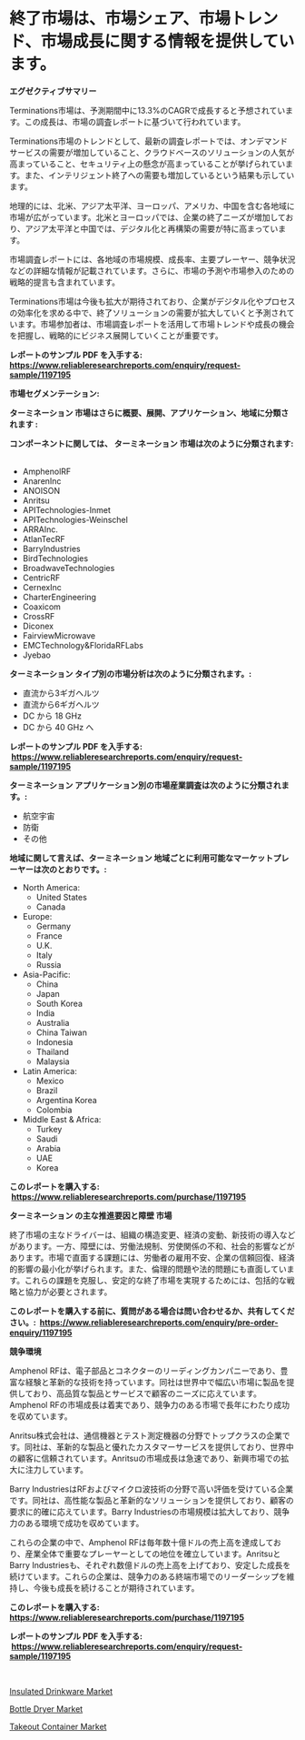 <p><h1>終了市場は、市場シェア、市場トレンド、市場成長に関する情報を提供しています。</h1></p><p><strong>エグゼクティブサマリー</strong></p>
<p><p>Terminations市場は、予測期間中に13.3%のCAGRで成長すると予想されています。この成長は、市場の調査レポートに基づいて行われています。</p><p>Terminations市場のトレンドとして、最新の調査レポートでは、オンデマンドサービスの需要が増加していること、クラウドベースのソリューションの人気が高まっていること、セキュリティ上の懸念が高まっていることが挙げられています。また、インテリジェント終了への需要も増加しているという結果も示しています。</p><p>地理的には、北米、アジア太平洋、ヨーロッパ、アメリカ、中国を含む各地域に市場が広がっています。北米とヨーロッパでは、企業の終了ニーズが増加しており、アジア太平洋と中国では、デジタル化と再構築の需要が特に高まっています。</p><p>市場調査レポートには、各地域の市場規模、成長率、主要プレーヤー、競争状況などの詳細な情報が記載されています。さらに、市場の予測や市場参入のための戦略的提言も含まれています。</p><p>Terminations市場は今後も拡大が期待されており、企業がデジタル化やプロセスの効率化を求める中で、終了ソリューションの需要が拡大していくと予測されています。市場参加者は、市場調査レポートを活用して市場トレンドや成長の機会を把握し、戦略的にビジネス展開していくことが重要です。</p></p>
<p><strong>レポートのサンプル PDF を入手する: <a href="https://www.reliableresearchreports.com/enquiry/request-sample/1197195">https://www.reliableresearchreports.com/enquiry/request-sample/1197195</a></strong></p>
<p><strong>市場セグメンテーション:</strong></p>
<p><strong> ターミネーション 市場はさらに概要、展開、アプリケーション、地域に分類されます :</strong></p>
<p><strong>コンポーネントに関しては、 ターミネーション 市場は次のように分類されます: &nbsp;</strong></p>
<p><ul><li>AmphenolRF</li><li>AnarenInc</li><li>ANOISON</li><li>Anritsu</li><li>APITechnologies-Inmet</li><li>APITechnologies-Weinschel</li><li>ARRAInc.</li><li>AtlanTecRF</li><li>BarryIndustries</li><li>BirdTechnologies</li><li>BroadwaveTechnologies</li><li>CentricRF</li><li>CernexInc</li><li>CharterEngineering</li><li>Coaxicom</li><li>CrossRF</li><li>Diconex</li><li>FairviewMicrowave</li><li>EMCTechnology&FloridaRFLabs</li><li>Jyebao</li></ul></p>
<p><strong> ターミネーション タイプ別の市場分析は次のように分類されます。:</strong></p>
<p><ul><li>直流から3ギガヘルツ</li><li>直流から6ギガヘルツ</li><li>DC から 18 GHz</li><li>DC から 40 GHz へ</li></ul></p>
<p><strong>レポートのサンプル PDF を入手する: &nbsp;<a href="https://www.reliableresearchreports.com/enquiry/request-sample/1197195">https://www.reliableresearchreports.com/enquiry/request-sample/1197195</a></strong></p>
<p><strong> ターミネーション アプリケーション別の市場産業調査は次のように分類されます。:</strong></p>
<p><ul><li>航空宇宙</li><li>防衛</li><li>その他</li></ul></p>
<p><strong>地域に関して言えば、ターミネーション 地域ごとに利用可能なマーケットプレーヤーは次のとおりです。:</strong></p>
<p><ul>
    <li>
        North America:
        <ul>
            <li>United States</li>
            <li>Canada</li>
        </ul>
    </li>
    <li>
        Europe:
        <ul>
            <li>Germany</li>
            <li>France</li>
            <li>U.K.</li>
            <li>Italy</li>
            <li>Russia</li>
        </ul>
    </li>
    <li>
        Asia-Pacific:
        <ul>
            <li>China</li>
            <li>Japan</li>
            <li>South Korea</li>
            <li>India</li>
            <li>Australia</li>
            <li>China Taiwan</li>
            <li>Indonesia</li>
            <li>Thailand</li>
            <li>Malaysia</li>
        </ul>
    </li>
    <li>
        Latin America:
        <ul>
            <li>Mexico</li>
            <li>Brazil</li>
            <li>Argentina Korea</li>
            <li>Colombia</li>
        </ul>
    </li>
    <li>
        Middle East & Africa:
        <ul>
            <li>Turkey</li>
            <li>Saudi</li>
            <li>Arabia</li>
            <li>UAE</li>
            <li>Korea</li>
        </ul>
    </li>
    </ul></p>
<p><strong>このレポートを購入する: &nbsp;<a href="https://www.reliableresearchreports.com/purchase/1197195">https://www.reliableresearchreports.com/purchase/1197195</a></strong></p>
<p><strong>ターミネーション の主な推進要因と障壁 市場</strong></p>
<p><p>終了市場の主なドライバーは、組織の構造変更、経済の変動、新技術の導入などがあります。一方、障壁には、労働法規制、労使関係の不和、社会的影響などがあります。市場で直面する課題には、労働者の雇用不安、企業の信頼回復、経済的影響の最小化が挙げられます。また、倫理的問題や法的問題にも直面しています。これらの課題を克服し、安定的な終了市場を実現するためには、包括的な戦略と協力が必要とされます。</p></p>
<p><strong>このレポートを購入する前に、質問がある場合は問い合わせるか、共有してください。:&nbsp; <a href="https://www.reliableresearchreports.com/enquiry/pre-order-enquiry/1197195">https://www.reliableresearchreports.com/enquiry/pre-order-enquiry/1197195</a></strong></p>
<p><strong>競争環境</strong></p>
<p><p>Amphenol RFは、電子部品とコネクターのリーディングカンパニーであり、豊富な経験と革新的な技術を持っています。同社は世界中で幅広い市場に製品を提供しており、高品質な製品とサービスで顧客のニーズに応えています。Amphenol RFの市場成長は着実であり、競争力のある市場で長年にわたり成功を収めています。</p><p>Anritsu株式会社は、通信機器とテスト測定機器の分野でトップクラスの企業です。同社は、革新的な製品と優れたカスタマーサービスを提供しており、世界中の顧客に信頼されています。Anritsuの市場成長は急速であり、新興市場での拡大に注力しています。</p><p>Barry IndustriesはRFおよびマイクロ波技術の分野で高い評価を受けている企業です。同社は、高性能な製品と革新的なソリューションを提供しており、顧客の要求に的確に応えています。Barry Industriesの市場規模は拡大しており、競争力のある環境で成功を収めています。</p><p>これらの企業の中で、Amphenol RFは毎年数十億ドルの売上高を達成しており、産業全体で重要なプレーヤーとしての地位を確立しています。AnritsuとBarry Industriesも、それぞれ数億ドルの売上高を上げており、安定した成長を続けています。これらの企業は、競争力のある終端市場でのリーダーシップを維持し、今後も成長を続けることが期待されています。</p></p>
<p><strong>このレポートを購入する: &nbsp; <a href="https://www.reliableresearchreports.com/purchase/1197195">https://www.reliableresearchreports.com/purchase/1197195</a></strong></p>
<p><strong>レポートのサンプル PDF を入手する: &nbsp;<a href="https://www.reliableresearchreports.com/enquiry/request-sample/1197195">https://www.reliableresearchreports.com/enquiry/request-sample/1197195</a></strong><strong></strong></p>
<p>&nbsp;</p>
<p><p><a href="https://github.com/arionmp/Market-Research-Report-List-2/blob/main/insulated-drinkware-market.md">Insulated Drinkware Market</a></p><p><a href="https://github.com/pgtimber/Market-Research-Report-List-1/blob/main/bottle-dryer-market.md">Bottle Dryer Market</a></p><p><a href="https://github.com/markusgodoy/Market-Research-Report-List-2/blob/main/takeout-container-market.md">Takeout Container Market</a></p></p>